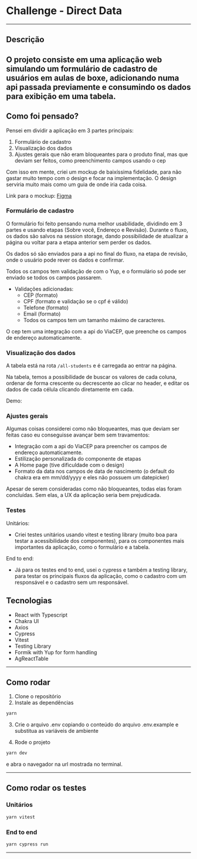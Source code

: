 # Challenge - Direct Data

---

## Descrição

O projeto consiste em uma aplicação web simulando um formulário de cadastro de usuários em aulas de boxe, adicionando 
numa api passada previamente e consumindo os dados para exibição em uma tabela. 
---

## Como foi pensado?

Pensei em dividir a aplicação em 3 partes principais:

1. Formulário de cadastro
2. Visualização dos dados
3. Ajustes gerais que não eram bloqueantes para o produto final, mas que deviam ser feitos, como preenchimento 
campos usando o cep

Com isso em mente, criei um mockup de baixíssima fidelidade, para não gastar muito tempo com o design e focar na 
implementação. O design serviria muito mais como um guia de onde iria cada coisa.

Link para o mockup: [Figma](https://www.figma.com/file/6jL5rUb9TKgmX18qP7596A/Direct-Data---Challenge)

### Formulário de cadastro

O formulário foi feito pensando numa melhor usabilidade, dividindo em 3 partes e usando etapas (Sobre você, Endereço e 
Revisão). Durante o fluxo, os dados são salvos na session storage, dando possibilidade de atualizar a página ou voltar para a etapa anterior sem 
perder os dados.

Os dados só são enviados para a api no final do fluxo, na etapa de revisão, onde o usuário pode rever os dados e confirmar.

Todos os campos tem validação de com o Yup, e o formulário só pode ser enviado se todos os campos passarem.

- Validações adicionadas:
    - CEP (formato)
    - CPF (formato e validação se o cpf é válido)
    - Telefone (formato)
    - Email (formato)
    - Todos os campos tem um tamanho máximo de caracteres.

O cep tem uma integração com a api do ViaCEP, que preenche os campos de endereço automaticamente.

### Visualização dos dados

A tabela está na rota `/all-students` e é carregada ao entrar na página.

Na tabela, temos a possibilidade de buscar os valores de cada coluna, ordenar de forma crescente ou decrescente 
ao clicar no header, e editar os dados de cada célula clicando diretamente em cada.

Demo:

### Ajustes gerais

Algumas coisas considerei como não bloqueantes, mas que deviam ser feitas caso eu conseguisse avançar bem sem travamentos:

- Integração com a api do ViaCEP para preencher os campos de endereço automaticamente.
- Estilização personalizada do componente de etapas
- A Home page (tive dificuldade com o design)
- Formato da data nos campos de data de nascimento (o default do chakra era em mm/dd/yyyy e eles não possuem um datepicker)

Apesar de serem consideradas como não bloqueantes, todas elas foram concluídas. Sem elas, a UX da aplicação seria bem prejudicada.

### Testes

Unitários:

- Criei testes unitários usando vitest e testing library (muito boa para testar a acessibilidade dos componentes), 
para os componentes mais importantes da aplicação, como o formulário e a tabela.

End to end:
- Já para os testes end to end, usei o cypress e também a testing library, para testar os principais fluxos da 
aplicação, como o cadastro com um responsável e o cadastro sem um responsável.

## Tecnologias

- React with Typescript
- Chakra UI
- Axios
- Cypress
- Vitest 
- Testing Library
- Formik with Yup for form handling
- AgReactTable 

---

## Como rodar

1. Clone o repositório
2. Instale as dependências

```bash
yarn
```

3. Crie o arquivo .env copiando o conteúdo do arquivo .env.example e substitua as variáveis de ambiente

4. Rode o projeto

```bash
yarn dev
```

e abra o navegador na url mostrada no terminal.

---

## Como rodar os testes

### Unitários
```bash
yarn vitest
```

### End to end

```bash
yarn cypress run
```
---


